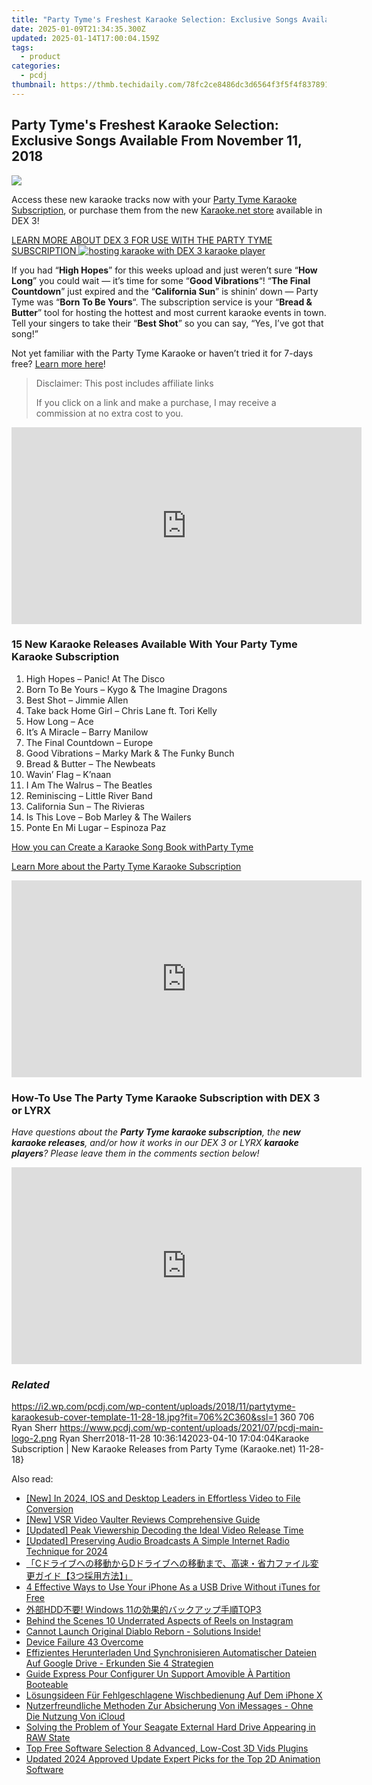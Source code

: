 ```yaml
---
title: "Party Tyme's Freshest Karaoke Selection: Exclusive Songs Available From November 11, 2018"
date: 2025-01-09T21:34:35.300Z
updated: 2025-01-14T17:00:04.159Z
tags:
  - product
categories:
  - pcdj
thumbnail: https://thmb.techidaily.com/78fc2ce8486dc3d6564f3f5f4f837891a8fa189d01a8b699d519ecb10291bd82.jpg
---
```


## Party Tyme's Freshest Karaoke Selection: Exclusive Songs Available From November 11, 2018

[![](https://i2.wp.com/pcdj.com/wp-content/uploads/2018/11/partytyme-karaokesub-cover-template-11-28-18.jpg?resize=706%2C321&ssl=1)](https://i2.wp.com/pcdj.com/wp-content/uploads/2018/11/partytyme-karaokesub-cover-template-11-28-18.jpg?fit=706%2C360&ssl=1 "partytyme-karaokesub-cover-template-11-28-18")

Access these new karaoke tracks now with your [Party Tyme Karaoke Subscription](https://tools.techidaily.com/pcdj/products/), or purchase them from the new [Karaoke.net store](https://tools.techidaily.com/pcdj/products/) available in DEX 3!

[LEARN MORE ABOUT DEX 3 FOR USE WITH THE PARTY TYME SUBSCRIPTION ![hosting karaoke with DEX 3 karaoke player](https://i1.wp.com/pcdj.com/wp-content/uploads/2018/09/39468303_10216930645358912_3554899050274750464_o.jpg?fit=300%2C225&ssl=1 "hosting karaoke with DEX 3 karaoke player")](https://tools.techidaily.com/pcdj/products/)

If you had “**High Hopes**” for this weeks upload and just weren’t sure “**How Long**” you could wait — it’s time for some “**Good Vibrations**“! “**The Final Countdown**” just expired and the “**California Sun**” is shinin’ down — Party Tyme was “**Born To Be Yours**“. The subscription service is your “**Bread & Butter**” tool for hosting the hottest and most current karaoke events in town. Tell your singers to take their “**Best Shot**” so you can say, “Yes, I’ve got that song!”

Not yet familiar with the Party Tyme Karaoke or haven’t tried it for 7-days free? [Learn more here](https://tools.techidaily.com/pcdj/products/)!

>  Disclaimer: This post includes affiliate links
>
>  If you click on a link and make a purchase, I may receive a commission at no extra cost to you.
>

<!-- affiliate ads begin -->
<iframe width="560" height="315" src="https://www.youtube.com/embed/4qA2pGQ5qmw?si=1mAA9WTi2Z5F7n6s" title="YouTube video player" frameborder="0" allow="accelerometer; autoplay; clipboard-write; encrypted-media; gyroscope; picture-in-picture; web-share" referrerpolicy="strict-origin-when-cross-origin" allowfullscreen></iframe>
<!-- affiliate ads end -->

### 15 New Karaoke Releases Available With Your Party Tyme Karaoke Subscription

1. High Hopes – Panic! At The Disco
2. Born To Be Yours – Kygo & The Imagine Dragons
3. Best Shot – Jimmie Allen
4. Take back Home Girl – Chris Lane ft. Tori Kelly
5. How Long – Ace
6. It’s A Miracle – Barry Manilow
7. The Final Countdown – Europe
8. Good Vibrations – Marky Mark & The Funky Bunch
9. Bread & Butter – The Newbeats
10. Wavin’ Flag – K’naan
11. I Am The Walrus – The Beatles
12. Reminiscing – Little River Band
13. California Sun – The Rivieras
14. Is This Love – Bob Marley & The Wailers
15. Ponte En Mi Lugar – Espinoza Paz

[How you can Create a Karaoke Song Book with](https://tools.techidaily.com/pcdj/products/)[Party Tyme](https://tools.techidaily.com/pcdj/products/)

[Learn More about the Party Tyme Karaoke Subscription](https://tools.techidaily.com/pcdj/products/)

<!-- affiliate ads begin -->
<iframe width="560" height="315" src="https://www.youtube.com/embed/mK1lEBRm_1w?si=FSaM0OKO0XBCgjtT" title="YouTube video player" frameborder="0" allow="accelerometer; autoplay; clipboard-write; encrypted-media; gyroscope; picture-in-picture; web-share" referrerpolicy="strict-origin-when-cross-origin" allowfullscreen></iframe>
<!-- affiliate ads end -->

### How-To Use The Party Tyme Karaoke Subscription with DEX 3 or LYRX

_Have questions about the **Party Tyme karaoke subscription**, the **new karaoke releases**, and/or how it works in our DEX 3 or LYRX **karaoke players**?_ 
_Please leave them in the comments section below!_

<!-- affiliate ads begin -->
<iframe width="560" height="315" src="https://www.youtube.com/embed/vEYkX2NJgZw?si=IaHqlqJcYipwUOht" title="YouTube video player" frameborder="0" allow="accelerometer; autoplay; clipboard-write; encrypted-media; gyroscope; picture-in-picture; web-share" referrerpolicy="strict-origin-when-cross-origin" allowfullscreen></iframe>
<!-- affiliate ads end -->

### _Related_

https://i2.wp.com/pcdj.com/wp-content/uploads/2018/11/partytyme-karaokesub-cover-template-11-28-18.jpg?fit=706%2C360&ssl=1 360 706 Ryan Sherr https://www.pcdj.com/wp-content/uploads/2021/07/pcdj-main-logo-2.png Ryan Sherr2018-11-28 10:36:142023-04-10 17:04:04Karaoke Subscription | New Karaoke Releases from Party Tyme (Karaoke.net) 11-28-18}

<ins class="adsbygoogle"
     style="display:block"
     data-ad-format="autorelaxed"
     data-ad-client="ca-pub-7571918770474297"
     data-ad-slot="1223367746"></ins>

<ins class="adsbygoogle"
     style="display:block"
     data-ad-client="ca-pub-7571918770474297"
     data-ad-slot="8358498916"
     data-ad-format="auto"
     data-full-width-responsive="true"></ins>

<span class="atpl-alsoreadstyle">Also read:</span>
<div><ul>
<li><a href="https://vp-tips.techidaily.com/new-in-2024-ios-and-desktop-leaders-in-effortless-video-to-file-conversion/"><u>[New] In 2024, IOS and Desktop Leaders in Effortless Video to File Conversion</u></a></li>
<li><a href="https://on-screen-recording.techidaily.com/new-vsr-video-vaulter-reviews-comprehensive-guide/"><u>[New] VSR Video Vaulter Reviews Comprehensive Guide</u></a></li>
<li><a href="https://facebook-video-share.techidaily.com/updated-peak-viewership-decoding-the-ideal-video-release-time/"><u>[Updated] Peak Viewership Decoding the Ideal Video Release Time</u></a></li>
<li><a href="https://article-helps.techidaily.com/updated-preserving-audio-broadcasts-a-simple-internet-radio-technique-for-2024/"><u>[Updated] Preserving Audio Broadcasts A Simple Internet Radio Technique for 2024</u></a></li>
<li><a href="https://win-hot.techidaily.com/cd3/"><u>「Cドライブへの移動からDドライブへの移動まで、高速・省力ファイル変更ガイド【3つ採用方法】」</u></a></li>
<li><a href="https://win-hot.techidaily.com/4-effective-ways-to-use-your-iphone-as-a-usb-drive-without-itunes-for-free/"><u>4 Effective Ways to Use Your iPhone As a USB Drive Without iTunes for Free</u></a></li>
<li><a href="https://win-hot.techidaily.com/hdd-windows-11top3/"><u>外部HDD不要! Windows 11の効果的バックアップ手順TOP3</u></a></li>
<li><a href="https://instagram-video-recordings.techidaily.com/behind-the-scenes-10-underrated-aspects-of-reels-on-instagram/"><u>Behind the Scenes 10 Underrated Aspects of Reels on Instagram</u></a></li>
<li><a href="https://win-blog.techidaily.com/1723006676334-cannot-launch-original-diablo-reborn-solutions-inside/"><u>Cannot Launch Original Diablo Reborn - Solutions Inside!</u></a></li>
<li><a href="https://network-issues.techidaily.com/device-failure-43-overcome/"><u>Device Failure 43 Overcome</u></a></li>
<li><a href="https://win-hot.techidaily.com/effizientes-herunterladen-und-synchronisieren-automatischer-dateien-auf-google-drive-erkunden-sie-4-strategien/"><u>Effizientes Herunterladen Und Synchronisieren Automatischer Dateien Auf Google Drive - Erkunden Sie 4 Strategien</u></a></li>
<li><a href="https://win-hot.techidaily.com/guide-express-pour-configurer-un-support-amovible-a-partition-booteable/"><u>Guide Express Pour Configurer Un Support Amovible À Partition Booteable</u></a></li>
<li><a href="https://win-hot.techidaily.com/losungsideen-fur-fehlgeschlagene-wischbedienung-auf-dem-iphone-x/"><u>Lösungsideen Für Fehlgeschlagene Wischbedienung Auf Dem iPhone X</u></a></li>
<li><a href="https://win-hot.techidaily.com/nutzerfreundliche-methoden-zur-absicherung-von-imessages-ohne-die-nutzung-von-icloud/"><u>Nutzerfreundliche Methoden Zur Absicherung Von iMessages - Ohne Die Nutzung Von iCloud</u></a></li>
<li><a href="https://win-hot.techidaily.com/solving-the-problem-of-your-seagate-external-hard-drive-appearing-in-raw-state/"><u>Solving the Problem of Your Seagate External Hard Drive Appearing in RAW State</u></a></li>
<li><a href="https://fox-boxes.techidaily.com/top-free-software-selection-8-advanced-low-cost-3d-vids-plugins/"><u>Top Free Software Selection 8 Advanced, Low-Cost 3D Vids Plugins</u></a></li>
<li><a href="https://smart-video-creator.techidaily.com/updated-2024-approved-update-expert-picks-for-the-top-2d-animation-software/"><u>Updated 2024 Approved Update Expert Picks for the Top 2D Animation Software</u></a></li>
</ul></div>


